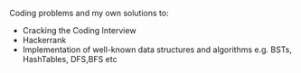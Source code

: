 Coding problems and my own solutions to:
- Cracking the Coding Interview
- Hackerrank
- Implementation of well-known data structures and algorithms e.g. BSTs, HashTables, DFS,BFS etc